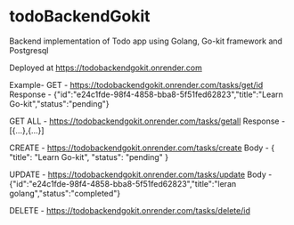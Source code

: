 # todoBackendGokit
Backend implementation of Todo app using Golang, Go-kit framework and Postgresql 

Deployed at https://todobackendgokit.onrender.com

Example- 
GET - 
https://todobackendgokit.onrender.com/tasks/get/id
Response - {"id":"e24c1fde-98f4-4858-bba8-5f51fed62823","title":"Learn Go-kit","status":"pending"}

GET ALL - 
https://todobackendgokit.onrender.com/tasks/getall
Response - [{...},{...}]

CREATE - 
https://todobackendgokit.onrender.com/tasks/create
Body - { "title": "Learn Go-kit", "status": "pending" }

UPDATE - 
https://todobackendgokit.onrender.com/tasks/update
Body - {"id":"e24c1fde-98f4-4858-bba8-5f51fed62823","title":"leran golang","status":"completed"}

DELETE - 
https://todobackendgokit.onrender.com/tasks/delete/id
